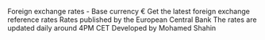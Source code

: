 Foreign exchange rates - Base currency € 
Get the latest foreign exchange reference rates
Rates published by the European Central Bank
The rates are updated daily around 4PM CET
Developed by Mohamed Shahin
